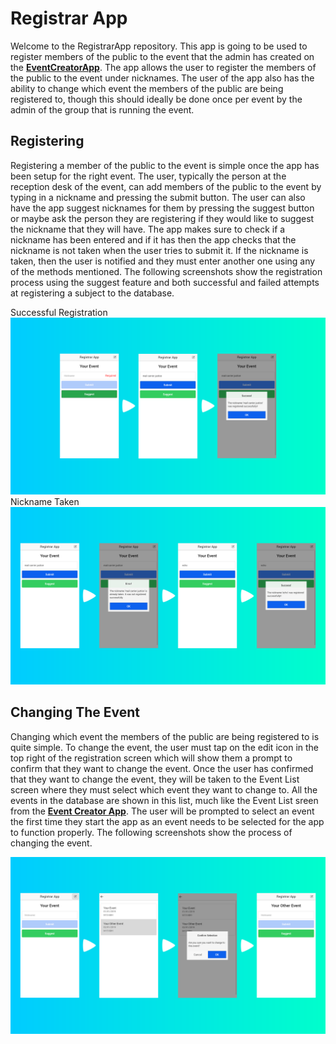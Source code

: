 # Registrar App

Welcome to the RegistrarApp repository. This app is going to be used to register members of the public to the event that the admin has created on the **[EventCreatorApp][1]**. The app allows the user to register the members of the public to the event under nicknames. The user of the app also has the ability to change which event the members of the public are being registered to, though this should ideally be done once per event by the admin of the group that is running the event.

## Registering

Registering a member of the public to the event is simple once the app has been setup for the right event. The user, typically the person at the reception desk of the event, can add members of the public to the event by typing in a nickname and pressing the submit button. The user can also have the app suggest nicknames for them by pressing the suggest button or maybe ask the person they are registering if they would like to suggest the nickname that they will have. The app makes sure to check if a nickname has been entered and if it has then the app checks that the nickname is not taken when the user tries to submit it. If the nickname is taken, then the user is notified and they must enter another one using any of the methods mentioned. The following screenshots show the registration process using the suggest feature and both successful and failed attempts at registering a subject to the database.

Successful Registration
![SuggestRegistration](./README_assets/SuggestRegistration.png)
Nickname Taken
![RegistrationFailure](./README_assets/RegistrationFailure.png)

## Changing The Event

Changing which event the members of the public are being registered to is quite simple. To change the event, the user must tap on the edit icon in the top right of the registration screen which will show them a prompt to confirm that they want to change the event. Once the user has confirmed that they want to change the event, they will be taken to the Event List screen where they must select which event they want to change to. All the events in the database are shown in this list, much like the Event List sreen from the **[Event Creator App][1]**. The user will be prompted to select an event the first time they start the app as an event needs to be selected for the app to function properly. The following screenshots show the process of changing the event.

![ChangingTheEvent](./README_assets/ChangingTheEvent.png)

[1]: https://github.com/RatchetC/EventCreatorApp